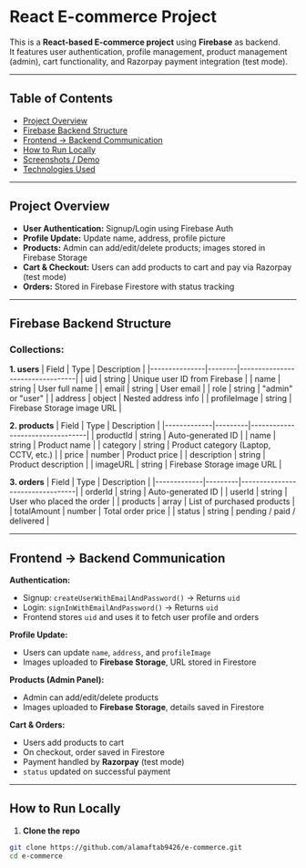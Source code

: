 
# React E-commerce Project

This is a **React-based E-commerce project** using **Firebase** as backend.  
It features user authentication, profile management, product management (admin), cart functionality, and Razorpay payment integration (test mode).

---

## Table of Contents
- [Project Overview](#project-overview)
- [Firebase Backend Structure](#firebase-backend-structure)
- [Frontend → Backend Communication](#frontend--backend-communication)
- [How to Run Locally](#how-to-run-locally)
- [Screenshots / Demo](#screenshots--demo)
- [Technologies Used](#technologies-used)

---

## Project Overview
- **User Authentication:** Signup/Login using Firebase Auth  
- **Profile Update:** Update name, address, profile picture  
- **Products:** Admin can add/edit/delete products; images stored in Firebase Storage  
- **Cart & Checkout:** Users can add products to cart and pay via Razorpay (test mode)  
- **Orders:** Stored in Firebase Firestore with status tracking  

---

## Firebase Backend Structure

### Collections:

**1. users**
| Field         | Type   | Description                     |
|---------------|--------|---------------------------------|
| uid           | string | Unique user ID from Firebase    |
| name          | string | User full name                  |
| email         | string | User email                      |
| role          | string | "admin" or "user"               |
| address       | object | Nested address info             |
| profileImage  | string | Firebase Storage image URL      |

**2. products**
| Field       | Type    | Description                     |
|-------------|---------|---------------------------------|
| productId   | string  | Auto-generated ID               |
| name        | string  | Product name                    |
| category    | string  | Product category (Laptop, CCTV, etc.) |
| price       | number  | Product price                   |
| description | string  | Product description             |
| imageURL    | string  | Firebase Storage image URL      |

**3. orders**
| Field       | Type    | Description                     |
|-------------|---------|---------------------------------|
| orderId     | string  | Auto-generated ID               |
| userId      | string  | User who placed the order       |
| products    | array   | List of purchased products      |
| totalAmount | number  | Total order price               |
| status      | string  | pending / paid / delivered      |

---

## Frontend → Backend Communication

**Authentication:**
- Signup: `createUserWithEmailAndPassword()` → Returns `uid`
- Login: `signInWithEmailAndPassword()` → Returns `uid`
- Frontend stores `uid` and uses it to fetch user profile and orders

**Profile Update:**
- Users can update `name`, `address`, and `profileImage`  
- Images uploaded to **Firebase Storage**, URL stored in Firestore

**Products (Admin Panel):**
- Admin can add/edit/delete products  
- Images uploaded to **Firebase Storage**, details saved in Firestore  

**Cart & Orders:**
- Users add products to cart  
- On checkout, order saved in Firestore  
- Payment handled by **Razorpay** (test mode)  
- `status` updated on successful payment

---

## How to Run Locally

1. **Clone the repo**
```bash
git clone https://github.com/alamaftab9426/e-commerce.git
cd e-commerce
